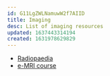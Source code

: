```yaml
---
id: G11LgZWLNamuwW2f7AIID
title: Imaging
desc: List of imaging resources
updated: 1637443314194
created: 1631978629829
---
```


- [Radiopaedia](https://radiopaedia.org/)
- [e-MRI course](https://www.imaios.com/en/e-Courses/e-MRI)
